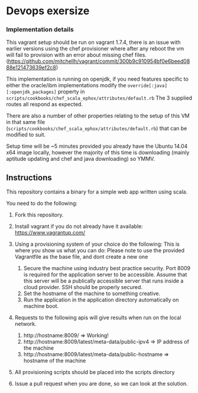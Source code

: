 # Devops exersize

### Implementation details

This vagrant setup should be run on vagrant 1.7.4, there is an issue with earlier versions using the chef provisioner where after any reboot the vm will fail to provision with an error about missing chef files. (https://github.com/mitchellh/vagrant/commit/300b9c910954bf0e6beed0888e121473639ef2c8)

This implementation is running on openjdk, if you need features specific to either the oracle/ibm implementations modify the `override[:java][:openjdk_packages]` property in `scripts/cookbooks/chef_scala_ephox/attributes/default.rb`
The 3 supplied routes all respond as expected.

There are also a number of other properties relating to the setup of this VM in that same file (`scripts/cookbooks/chef_scala_ephox/attributes/default.rb`) that can be modified to suit.

Setup time will be ~5 minutes provided you already have the Ubuntu 14.04 x64 image locally, however the majority of this time is downloading (mainly aptitude updating and chef and java downloading) so YMMV.

## Instructions

This repository contains a binary for a simple web app written using scala.

You need to do the following:

1. Fork this repository.

2. Install vagrant if you do not already have it available: https://www.vagrantup.com/

3. Using a provisioning system of your choice do the following: This
is where you show us what you can do: Please note to use the provided
Vagrantfile as the base file, and dont create a new one

    1. Secure the machine using industry best practice security. Port 8009
    is required for the application server to be accessible. Assume
    that this server will be a publically accessible server that runs
    inside a cloud provider. SSH should be properly secured.
    2. Set the hostname of the machine to something creative.
    3. Run the application in the application directory automatically
       on machine boot.

4. Requests to the following apis will give results when run on the
local network.
    1. http://hostname:8009/ => Working!
    2. http://hostname:8009/latest/meta-data/public-ipv4 => IP address of
    the machine
    3. http://hostname:8009/latest/meta-data/public-hostname => hostname of
    the machine


5. All provisioning scripts should be placed into the scripts
   directory

6. Issue a pull request when you are done, so we can look at the solution.
